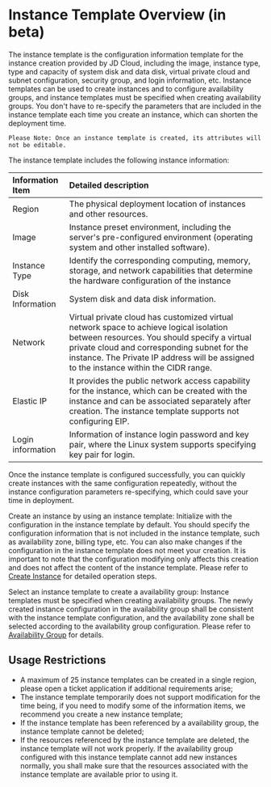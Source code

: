 # Instance Template Overview (in beta)
The instance template is the configuration information template for the instance creation provided by JD Cloud, including the image, instance type, type and capacity of system disk and data disk, virtual private cloud and subnet configuration, security group, and login information, etc. Instance templates can be used to create instances and to configure availability groups, and instance templates must be specified when creating  availability groups. You don't have to re-specify the parameters that are included in the instance template each time you create an instance, which can shorten the deployment time.
	
	Please Note: Once an instance template is created, its attributes will not be editable.

The instance template includes the following instance information:

Information Item | Detailed description
:---|:---
Region | The physical deployment location of instances and other resources.
Image | Instance preset environment, including the server's pre-configured environment (operating system and other installed software).
Instance Type | Identify the corresponding computing, memory, storage, and network capabilities that determine the hardware configuration of the instance
Disk Information|System disk and data disk information.
Network | Virtual private cloud has customized virtual network space to achieve logical isolation between resources. You should specify a virtual private cloud and corresponding subnet for the instance. The Private IP address will be assigned to the instance within the CIDR range.
Elastic IP | It provides the public network access capability for the instance, which can be created with the instance and can be associated separately after creation. The instance template supports not configuring EIP.
Login information | Information of instance login password and key pair, where the Linux system supports specifying key pair for login.

Once the instance template is configured successfully, you can quickly create instances with the same configuration repeatedly, without the instance configuration parameters re-specifying, which could save your time in deployment.

Create an instance by using an instance template: Initialize with the configuration in the instance template by default. You should specify the configuration information that is not included in the instance template, such as availability zone, billing type, etc. You can also make changes if the configuration in the instance template does not meet your creation. It is important to note that the configuration modifying only affects this creation and does not affect the content of the instance template. Please refer to [Create Instance](../Instance/Create-Instance.md) for detailed operation steps.

Select an instance template to create a availability group: Instance templates must be specified when creating availability groups. The newly created instance configuration in the availability group shall be consistent with the instance template configuration, and the availability zone shall be selected according to the availability group configuration. Please refer to [Availability Group](../../../Availability-Group/Introduction/Overview.md) for details.

## Usage Restrictions

* A maximum of 25 instance templates can be created in a single region, please open a ticket application if additional requirements arise;
* The instance template temporarily does not support modification for the time being, if you need to modify some of the information items, we recommend you create a new instance template;
* If the instance template has been referenced by a availability group, the instance template cannot be deleted;
* If the resources referenced by the instance template are deleted, the instance template will not work properly. If the availability group configured with this instance template cannot add new instances normally, you shall make sure that the resources associated with the instance template are available prior to using it.

